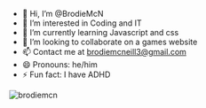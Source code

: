 - 👋 Hi, I’m @BrodieMcN
- 👀 I’m interested in Coding and IT
- 🌱 I’m currently learning Javascript and css
- 💞️ I’m looking to collaborate on a games website
- 📫 Contact me at brodiemcneill3@gmail.com
- 😄 Pronouns: he/him
- ⚡ Fun fact: I have ADHD
<img src="https://komarev.com/ghpvc/?username=brodiemcn&style=flat" alt="brodiemcn" />


